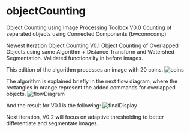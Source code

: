 # objectCounting
Object Counting using Image Processing Toolbox
V0.0 Counting of separated objects using Connected Components (bwconncomp)

Newest Iteration
Object Counting 
V0.1 Object Counting of Overlapped Objects using same Algorithm + Distance Transform and Watershed Segmentation. Validated functionality in before images.

This edition of the algorithm processes an image with 20 coins.
![coins](https://github.com/user-attachments/assets/bf452ece-a82b-4d5f-bf71-78d9f94bb3a0)

The algorithm is explained briefly in the next flow diagram, where the rectangles in orange represent the added commands for overlapped objects.
![flowDiagram](https://github.com/user-attachments/assets/f3423f77-a4c3-448e-8115-585570bc8a90)


And the result for V0.1 is the following: 
![finalDisplay](https://github.com/user-attachments/assets/ee1d7915-79c5-4389-af71-b6b06136f5b2)

Next iteration, V0.2 will focus on adaptive thresholding to better differentiate and segmentate images.
